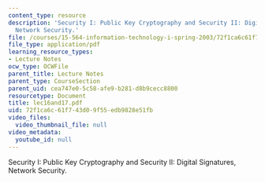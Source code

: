 ```yaml
---
content_type: resource
description: 'Security I: Public Key Cryptography and Security II: Digital Signatures,
  Network Security.'
file: /courses/15-564-information-technology-i-spring-2003/72f1ca6c61f743d09f55edb9828e51fb_lec16and17.pdf
file_type: application/pdf
learning_resource_types:
- Lecture Notes
ocw_type: OCWFile
parent_title: Lecture Notes
parent_type: CourseSection
parent_uid: cea747e0-5c58-afe9-b281-d8b9cecc8800
resourcetype: Document
title: lec16and17.pdf
uid: 72f1ca6c-61f7-43d0-9f55-edb9828e51fb
video_files:
  video_thumbnail_file: null
video_metadata:
  youtube_id: null
---
```

Security I: Public Key Cryptography and Security II: Digital Signatures, Network Security.

